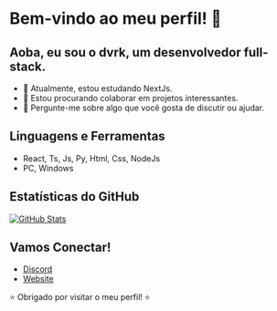 # Bem-vindo ao meu perfil! 👋

## Aoba, eu sou o dvrk, um desenvolvedor full-stack.

- 🌱 Atualmente, estou estudando NextJs.
- 👯 Estou procurando colaborar em projetos interessantes.
- 💬 Pergunte-me sobre algo que você gosta de discutir ou ajudar.

## Linguagens e Ferramentas

- React, Ts, Js, Py, Html, Css, NodeJs
- PC, Windows

## Estatísticas do GitHub

[![GitHub Stats](https://github-readme-stats.vercel.app/api?username=dvrkzin&show_icons=true&theme=radical)](https://github.com/dvrkzin)

## Vamos Conectar!

- [Discord](https://discord.gg/NKPjcJadmX)
- [Website](https://dvrk.site)

⭐️ Obrigado por visitar o meu perfil! ⭐️
